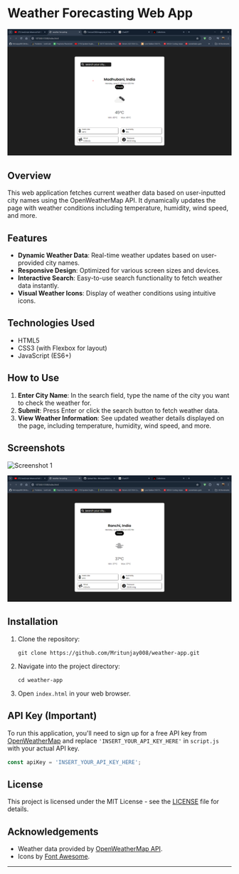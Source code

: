 # Weather Forecasting Web App

![Weather App Demo](weather-app-demo.png)

## Overview

This web application fetches current weather data based on user-inputted city names using the OpenWeatherMap API. It dynamically updates the page with weather conditions including temperature, humidity, wind speed, and more.

## Features

- **Dynamic Weather Data**: Real-time weather updates based on user-provided city names.
- **Responsive Design**: Optimized for various screen sizes and devices.
- **Interactive Search**: Easy-to-use search functionality to fetch weather data instantly.
- **Visual Weather Icons**: Display of weather conditions using intuitive icons.

## Technologies Used

- HTML5
- CSS3 (with Flexbox for layout)
- JavaScript (ES6+)

## How to Use

1. **Enter City Name**: In the search field, type the name of the city you want to check the weather for.
2. **Submit**: Press Enter or click the search button to fetch weather data.
3. **View Weather Information**: See updated weather details displayed on the page, including temperature, humidity, wind speed, and more.

## Screenshots

![Screenshot 1](screenshot1.png)

![Screenshot 2](screenshot2.png)

## Installation

1. Clone the repository:
   ```
   git clone https://github.com/Mritunjay008/weather-app.git
   ```

2. Navigate into the project directory:
   ```
   cd weather-app
   ```

3. Open `index.html` in your web browser.

## API Key (Important)

To run this application, you'll need to sign up for a free API key from [OpenWeatherMap](https://openweathermap.org/api) and replace `'INSERT_YOUR_API_KEY_HERE'` in `script.js` with your actual API key.

```javascript
const apiKey = 'INSERT_YOUR_API_KEY_HERE';
```

## License

This project is licensed under the MIT License - see the [LICENSE](LICENSE) file for details.

## Acknowledgements

- Weather data provided by [OpenWeatherMap API](https://openweathermap.org/api).
- Icons by [Font Awesome](https://fontawesome.com/).

---
